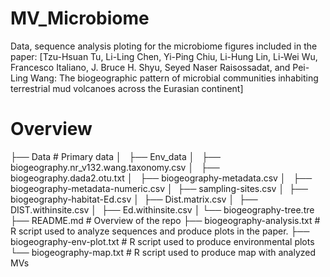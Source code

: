 # MV_Microbiome
 Data, sequence analysis ploting for the microbiome figures included in the paper: [Tzu-Hsuan Tu, Li-Ling Chen, Yi-Ping Chiu, Li-Hung Lin, Li-Wei Wu, Francesco Italiano, J. Bruce H. Shyu, Seyed Naser Raisossadat, and Pei-Ling Wang: The biogeographic pattern of microbial communities inhabiting terrestrial mud volcanoes across the Eurasian continent]

# Overview

├── Data          # Primary data
│   ├── Env_data 
│   ├── biogeography.nr_v132.wang.taxonomy.csv
│   ├── biogeography.dada2.otu.txt
│   ├── biogeography-metadata.csv
│   ├──	biogeography-metadata-numeric.csv
│   ├── sampling-sites.csv
│   ├── biogeography-habitat-Ed.csv
│   ├── Dist.matrix.csv
│   ├── DIST.withinsite.csv
│   ├──	Ed.withinsite.csv
│  	└── biogeography-tree.tre
├── README.md          			 # Overview of the repo
├── biogeography-analysis.txt    # R script used to analyze sequences and produce plots in the paper.
├── biogeography-env-plot.txt        # R script used to produce environmental plots
└── biogeography-map.txt           # R script used to produce map with analyzed MVs
